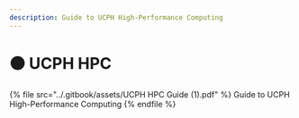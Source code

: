 ```yaml
---
description: Guide to UCPH High-Performance Computing
---
```


# 🟤 UCPH HPC

{% file src="../.gitbook/assets/UCPH HPC Guide (1).pdf" %}
Guide to UCPH High-Performance Computing
{% endfile %}
